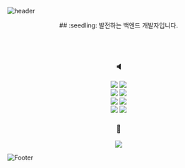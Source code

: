 ![header](https://capsule-render.vercel.app/api?type=Waving&color=f0baf7&height=200&section=header&text=Hello,World!&fontColor=ffffff&fontSize=70&animation=fadeIn&fontAlignY=55)


<div align="center">
## :seedling: 발전하는 백엔드 개발자입니다.
<br/><br/>
<br/><br/>


### :speaker: <br/>
<img src="https://img.shields.io/badge/java-007396?style=for-the-badge&logo=java&logoColor=white">
<img src="https://img.shields.io/badge/html5-E34F26?style=for-the-badge&logo=html5&logoColor=white">
<br/>
<img src="https://img.shields.io/badge/css-1572B6?style=for-the-badge&logo=css3&logoColor=white">
<img src="https://img.shields.io/badge/javascript-F7DF1E?style=for-the-badge&logo=javascript&logoColor=black">
<br/>
<img src="https://img.shields.io/badge/jquery-0769AD?style=for-the-badge&logo=jquery&logoColor=white">
<img src="https://img.shields.io/badge/Oracle-F80000?style=for-the-badge&logo=Oracle&logoColor=white">
<br/>
<img src="https://img.shields.io/badge/spring-6DB33F?style=for-the-badge&logo=spring&logoColor=white">
<img src="https://img.shields.io/badge/bootstrap-7952B3?style=for-the-badge&logo=bootstrap&logoColor=white">

### :wrench: <br/>
<img src="https://img.shields.io/badge/github-181717?style=for-the-badge&logo=github&logoColor=white">

</div>

![Footer](https://capsule-render.vercel.app/api?type=waving&color=f0baf7&height=200&section=footer)


